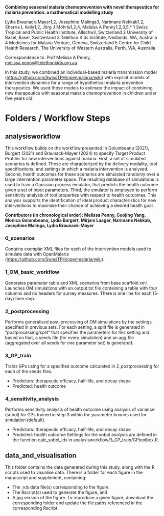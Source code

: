 **Combining seasonal malaria chemoprevention with novel therapeutics for malaria prevention: a mathematical modelling study**

Lydia Braunack-Mayer1,2, Josephine Malinga3, Narimane Nekkab1,2, Sherrie L Kelly1,2, Jörg J Möhrle1,2,4, Melissa A Penny1,2,3,5,*
1 Swiss Tropical and Public Health Institute, Allschwil, Switzerland
2 University of Basel, Basel, Switzerland
3 Telethon Kids Institute, Nedlands, WA, Australia
4 Medicines for Malaria Venture, Geneva, Switzerland
5 Centre for Child Health Research, The University of Western Australia, Perth, WA, Australia

Correspondence to: Prof Melissa A Penny, melissa.penny@telethonkids.org.au

In this study, we combined an individual-based malaria transmission model (https://github.com/SwissTPH/openmalaria/wiki) with explicit models of intervention dynamics for a range of hypothetical malaria prevention therapeutics. We used these models to estimate the impact of combining new therapeutics with seasonal malaria chemoprevention in children under five years old.


# Folders / Workflow Steps

## analysisworkflow

This workflow builds on the workflow presented in Golumbeanu (2021), Burgert (2021) and Braunack-Mayer (2024) to specify Target Product Profiles for new interventions against malaria. First, a set of simulated scenarios is defined. These are characterized by the delivery modality, tool specifications, and settings in which a malaria intervention is analysed. Second, health outcomes for these scenarios are simulated randomly over a large intervention parameter space. The resulting database of simulations is used to train a Gaussian process emulator, that predicts the health outcome given a set of input parameters. Third, the emulator is employed to perform sensitivity analysis of tool properties with respect to health outcomes. This analysis supports the identification of ideal product characteristics for new interventions to maximise their chance of achieving a desired health goal.

**Contributors (in chronological order): Melissa Penny, Guojing Yang, Monica Golumbeanu, Lydia Burgert, Mirjam Laager, Narimane Nekkab, Josephine Malinga, Lydia Braunack-Mayer**

### 0_scenarios
Contains exemplar XML files for each of the intervention models used to simulate data with OpenMalaria (https://github.com/SwissTPH/openmalaria/wiki).

### 1_OM_basic_workflow
Generates paramater table and XML scenarios from base scaffold.xml. Launches OM simulations with an output.txt file containing a table with four columns and no headers for survey measures. There is one line for each (5-day) time step.

### 2_postprocessing
Performs generalised post-processing of OM simulations by the settings specified in previous sets. For each setting, a split file is generated in “postprocessing/split” that specifies the parameters for this setting and based on that, a seeds file (for every simulation) and an agg file (aggregated over all seeds for one parameter set) is generated.

### 3_GP_train
Trains GPs using for a specified outcome calculated  in 2_postprocessing for each of the seeds files. 
- Predictors: therapeutic efficacy, half-life, and decay shape
- Predicted: health outcome 

### 4_sensitivity_analysis
Performs sensitivity analysis of health outcome using analysis of variance (sobol) for GPs trained in step 3 within the parameter bounds used for simulation (default).
- Predictors: therapeutic efficacy, half-life, and decay shape
- Predicted: health outcome 
Settings for the sobol analysis are defined in the function calc_sobol_idx in analysisworkflow/3_GP_train/GPtoolbox.R.

## data_and_visualisation

This folder contains the data generated during this study, along with the R scripts used to visualise data. There is a folder for each figure in the manuscript and supplement, containing:
- The .rds data file(s) corresponding to the figure,
- The Rscript(s) used to generate the figure, and
- A jpg version of the figure.
To reproduce a given figure, download the corresponding folder and update the file paths referenced in the corresponding Rscript.
